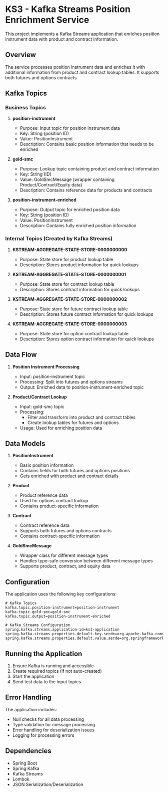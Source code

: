 # KS3 - Kafka Streams Position Enrichment Service

This project implements a Kafka Streams application that enriches position instrument data with product and contract information.

## Overview

The service processes position instrument data and enriches it with additional information from product and contract lookup tables. It supports both futures and options contracts.

## Kafka Topics

### Business Topics

1. **position-instrument**
   - Purpose: Input topic for position instrument data
   - Key: String (position ID)
   - Value: PositionInstrument
   - Description: Contains basic position information that needs to be enriched

2. **gold-smc**
   - Purpose: Lookup topic containing product and contract information
   - Key: String (ID)
   - Value: GoldSmcMessage (wrapper containing Product/Contract/Equity data)
   - Description: Contains reference data for products and contracts

3. **position-instrument-enriched**
   - Purpose: Output topic for enriched position data
   - Key: String (position ID)
   - Value: PositionInstrument
   - Description: Contains fully enriched position information

### Internal Topics (Created by Kafka Streams)

1. **KSTREAM-AGGREGATE-STATE-STORE-0000000000**
   - Purpose: State store for product lookup table
   - Description: Stores product information for quick lookups

2. **KSTREAM-AGGREGATE-STATE-STORE-0000000001**
   - Purpose: State store for contract lookup table
   - Description: Stores contract information for quick lookups

3. **KSTREAM-AGGREGATE-STATE-STORE-0000000002**
   - Purpose: State store for future contract lookup table
   - Description: Stores future contract information for quick lookups

4. **KSTREAM-AGGREGATE-STATE-STORE-0000000003**
   - Purpose: State store for option contract lookup table
   - Description: Stores option contract information for quick lookups

## Data Flow

1. **Position Instrument Processing**
   - Input: position-instrument topic
   - Processing: Split into futures and options streams
   - Output: Enriched data to position-instrument-enriched topic

2. **Product/Contract Lookup**
   - Input: gold-smc topic
   - Processing: 
     - Filter and transform into product and contract tables
     - Create lookup tables for futures and options
   - Usage: Used for enriching position data

## Data Models

1. **PositionInstrument**
   - Basic position information
   - Contains fields for both futures and options positions
   - Gets enriched with product and contract details

2. **Product**
   - Product reference data
   - Used for options contract lookup
   - Contains product-specific information

3. **Contract**
   - Contract reference data
   - Supports both futures and options contracts
   - Contains contract-specific information

4. **GoldSmcMessage**
   - Wrapper class for different message types
   - Handles type-safe conversion between different message types
   - Supports product, contract, and equity data

## Configuration

The application uses the following key configurations:

```properties
# Kafka Topics
kafka.topic.position-instrument=position-instrument
kafka.topic.gold-smc=gold-smc
kafka.topic.output=position-instrument-enriched

# Kafka Streams Configuration
spring.kafka.streams.application-id=ks3-application
spring.kafka.streams.properties.default.key.serde=org.apache.kafka.common.serialization.Serdes$StringSerde
spring.kafka.streams.properties.default.value.serde=org.springframework.kafka.support.serializer.JsonSerde
```

## Running the Application

1. Ensure Kafka is running and accessible
2. Create required topics (if not auto-created)
3. Start the application
4. Send test data to the input topics

## Error Handling

The application includes:
- Null checks for all data processing
- Type validation for message processing
- Error handling for deserialization issues
- Logging for processing errors

## Dependencies

- Spring Boot
- Spring Kafka
- Kafka Streams
- Lombok
- JSON Serialization/Deserialization 